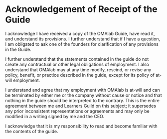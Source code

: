 # Acknowledgement of Receipt of the Guide

I acknowledge I have received a copy of the OMAlab Guide, have read it, and understand its provisions.  I further understand that if I have a question, I am obligated to ask one of the founders for clarification of any provisions in the Guide.

I further understand that the statements contained in the guide do not create any contractual or other legal obligations of employment.  I also understand that OMAlab may at any time modify, rescind, or revise any policy, benefit, or practice described in the guide, except for its policy of at-will employment.


I understand and agree that my employment with OMAlab is at-will and can be terminated by either me or the company without cause or notice and that nothing in the guide should be interpreted to the contrary.  This is the entire agreement between me and Learners Guild on this subject; it supersedes any prior inconsistent representations or agreements and may only be modified in a writing signed by me and the CEO.


I acknowledge that it is my responsibility to read and become familiar with the contents of the guide.
